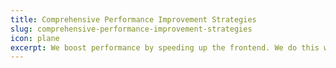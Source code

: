 ```yaml
---
title: Comprehensive Performance Improvement Strategies
slug: comprehensive-performance-improvement-strategies
icon: plane
excerpt: We boost performance by speeding up the frontend. We do this with code splitting, lazy loading, and asset management. Regular audits ensure a fast, smooth, and reliable user experience.
---
```

